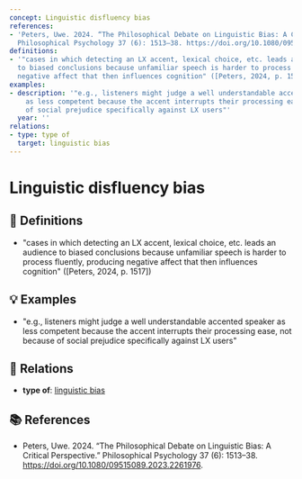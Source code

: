 ```yaml
---
concept: Linguistic disfluency bias
references:
- 'Peters, Uwe. 2024. “The Philosophical Debate on Linguistic Bias: A Critical Perspective.”
  Philosophical Psychology 37 (6): 1513–38. https://doi.org/10.1080/09515089.2023.2261976.'
definitions:
- '"cases in which detecting an LX accent, lexical choice, etc. leads an audience
  to biased conclusions because unfamiliar speech is harder to process fluently, producing
  negative affect that then influences cognition" ([Peters, 2024, p. 1517])'
examples:
- description: '"e.g., listeners might judge a well understandable accented speaker
    as less competent because the accent interrupts their processing ease, not because
    of social prejudice specifically against LX users"'
  year: ''
relations:
- type: type of
  target: linguistic bias
---
```


# Linguistic disfluency bias

## 📖 Definitions

- "cases in which detecting an LX accent, lexical choice, etc. leads an audience to biased conclusions because unfamiliar speech is harder to process fluently, producing negative affect that then influences cognition" ([Peters, 2024, p. 1517])

## 💡 Examples

- "e.g., listeners might judge a well understandable accented speaker as less competent because the accent interrupts their processing ease, not because of social prejudice specifically against LX users"

## 🔗 Relations

- **type of**: [linguistic bias](./linguistic-bias.md)

## 📚 References

- Peters, Uwe. 2024. “The Philosophical Debate on Linguistic Bias: A Critical Perspective.” Philosophical Psychology 37 (6): 1513–38. https://doi.org/10.1080/09515089.2023.2261976.
